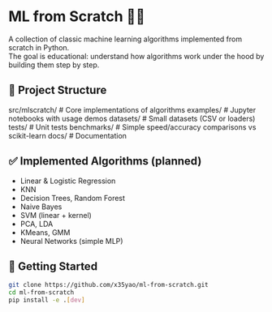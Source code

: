 # ML from Scratch 🧑‍💻

A collection of classic machine learning algorithms implemented from scratch in Python.  
The goal is educational: understand how algorithms work under the hood by building them step by step.

## 📂 Project Structure
src/mlscratch/ # Core implementations of algorithms
examples/ # Jupyter notebooks with usage demos
datasets/ # Small datasets (CSV or loaders)
tests/ # Unit tests
benchmarks/ # Simple speed/accuracy comparisons vs scikit-learn
docs/ # Documentation


## ✅ Implemented Algorithms (planned)
- Linear & Logistic Regression
- KNN
- Decision Trees, Random Forest
- Naive Bayes
- SVM (linear + kernel)
- PCA, LDA
- KMeans, GMM
- Neural Networks (simple MLP)

## 🚀 Getting Started
```bash
git clone https://github.com/x35yao/ml-from-scratch.git
cd ml-from-scratch
pip install -e .[dev]
